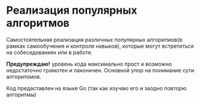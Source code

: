 # Реализация популярных алгоритмов

Самостоятельная реализация различных популярных алгоритмов(в рамках самообучения и контроля навыков), которые могут встретиться на собеседованиях или в работе. 

<b>Предупреждаю!</b> уровень кода максимально прост и возможно недостаточно грамотен и лаконичен.  Основной упор на понимание сути алгоритомов.

Код предаставлен на языке  Go (так как изучаю его и заодно повторю алгоритмы)


